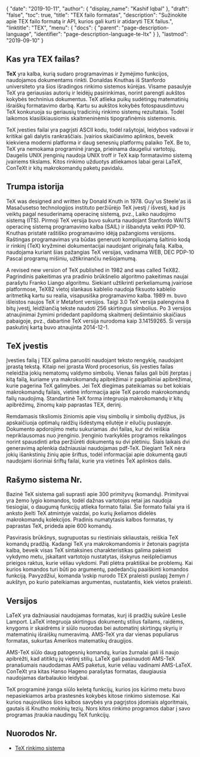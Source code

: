 {
  "date": "2019-10-11",
  "author": {
    "display_name": "Kashif Iqbal"
},
  "draft": "false",
  "toc": true,
  "title": "TEX failo formatas",
  "description": "Sužinokite apie TEX failo formatą ir API, kurios gali kurti ir atidaryti TEX failus.",
  "linktitle": "TEX",
  "menu": {
    "docs": {
      "parent": "page-description-language",
      "identifier": "page-description-language-te-ltx"
}
},
  "lastmod": "2019-09-10"
}

## Kas yra TEX failas? ##

**TeX** yra kalba, kurią sudaro programavimas ir žymėjimo funkcijos, naudojamos dokumentams rinkti. Donaldas Knuthas iš Stanfordo universiteto yra šios išradingos rinkimo sistemos kūrėjas. Visame pasaulyje TeX yra geriausias autorių ir leidėjų pasirinkimas, norint parengti aukštos kokybės techninius dokumentus. TeX atlieka puikų sudėtingų matematinių išraiškų formatavimo darbą. Kartu su aukštos kokybės fotospausdintuvu TeX konkuruoja su geriausių tradicinių rinkimo sistemų rezultatais. Todėl laikomos klasiškiausiomis skaitmeninėmis tipografinėmis sistemomis.

TeX įvesties failai yra pagrįsti ASCII kodu, todėl rašytojai, leidybos vadovai ir kritikai gali dalytis rankraščiais. Įvairios skaičiavimo aplinkos, beveik kiekviena moderni platforma ir daug senesnių platformų palaiko TeX. Be to, TeX yra nemokama programinė įranga, prieinama daugeliui vartotojų. Daugelis UNIX įrenginių naudoja UNIX troff ir TeX kaip formatavimo sistemą įvairiems tikslams. Kitos rinkimo užduotys atliekamos labai gerai LaTeX, ConTeXt ir kitų makrokomandų paketų pavidalu.

## Trumpa istorija ##

TeX was designed and written by Donald Knuth in 1978. Guy'us Steele'as iš Masačusetso technologijos instituto peržiūrėjo TeX įvestį / išvestį, kad jis veiktų pagal nesuderinamą operacinę sistemą, pvz., Laiko naudojimo sistemą (ITS). Pirmoji TeX versija buvo sukurta naudojant Stanfordo WAITS operacinę sistemą programavimo kalba (SAIL) ir išbandyta veikti PDP-10. Knuthas pristatė raštiško programavimo idėją pažangioms versijoms. Raštingas programavimas yra būdas generuoti kompiliuojamą šaltinio kodą ir rinkinį (TeX) kryžminei dokumentacijai naudojant originalų failą. Kalba, naudojama kuriant šias pažangias TeX versijas, vadinama WEB, DEC PDP-10 Pascal programų mišiniu, užtikrinančiu nešiojamumą.

A revised new version of TeX published in 1982 and was called TeX82. Pagrindinis pakeitimas yra pradinio brūkšnelio algoritmo pakeitimas naujai parašytu Franko Liango algoritmu. Siekiant užtikrinti perkeliamumą įvairiose platformose, TeX82 vietoj slankaus kablelio naudoja fiksuoto kablelio aritmetiką kartu su realia, visapusiška programavimo kalba. 1989 m. buvo išleistos naujos TeX ir Metafont versijos. Taigi 3.0 TeX versija palengvina 8 bitų įvestį, leidžiančią tekste naudoti 256 skirtingus simbolius. Po 3 versijos atnaujinimai žymimi pridedant papildomą skaitmenį dešimtainio skaičiaus pabaigoje, pvz., dabartinė TeX versija nurodoma kaip 3.14159265. Ši versija paskutinį kartą buvo atnaujinta 2014-12-1.

## TeX įvestis ##

Įvesties failą į TEX galima paruošti naudojant teksto rengyklę, naudojant įprastą tekstą. Kitaip nei įprasta Word procesorius, šis įvesties failas neleidžia jokių nematomų valdymo simbolių. Vienas failas gali būti įterptas į kitą failą, kuriame yra makrokomandų apibrėžimai ir pagalbiniai apibrėžimai, kurie pagerina TeX galimybes. Jei TeX diegimas pateikiamas su bet kokiais makrokomandų failais, vietinė informacija apie TeX parodo makrokomandų failų naudojimą. Standartinė TeX forma integruoja makrokomandų ir kitų apibrėžimų, žinomų kaip paprastas TEX, derinį.

Remdamasis tiksliomis žiniomis apie visų simbolių ir simbolių dydžius, jis apskaičiuoja optimalų raidžių išdėstymą eilutėje ir eilučių puslapyje. Dokumento apdorojimo metu sukuriamas .dvi failas, kur dvi reiškia nepriklausomas nuo įrenginio. Įrenginio tvarkyklės programos reikalingos norint spausdinti arba peržiūrėti dokumentą su dvi plėtiniu. Šiais laikais dvi generavimą aplenkia dažniausiai naudojamas pdf-TeX. Diegiant TeX nėra jokių išankstinių žinių apie šriftus, todėl informacijai apie dokumentą gauti naudojami išoriniai šriftų failai, kurie yra vietinės TeX aplinkos dalis.

## Rašymo sistema Nr.

Bazinė TeX sistema gali suprasti apie 300 primityvų (komandų). Primityvai yra žemo lygio komandos, todėl dažnas vartotojas retai jas naudoja tiesiogiai, o daugumą funkcijų atlieka formato failai. Šie formato failai yra iš anksto įkelti TeX atmintyje vaizdai, po kurių įkeliamos didelės makrokomandų kolekcijos. Pradinis numatytasis kalbos formatas, ty paprastas TeX, prideda apie 600 komandų.

Pasvirasis brūkšnys, sugrupuotas su riestiniais skliaustais, reiškia TeX komandų pradžią. Kadangi TeX yra makrokomandomis ir žetonais pagrįsta kalba, beveik visas TeX sintaksines charakteristikas galima pakeisti vykdymo metu, įskaitant vartotojo nustatytas, išskyrus neišplečiamus prieigos raktus, kurie vėliau vykdomi. Pati plėtra praktiškai be problemų. Kai kurios komandos turi būti po argumentų, padedančių paaiškinti komandos funkciją. Pavyzdžiui, komanda \vskip nurodo TEX praleisti puslapį žemyn / aukštyn, po kurio pateikiamas argumentas, nustatantis, kiek vietos praleisti.

## Versijos ##

LaTeX yra dažniausiai naudojamas formatas, kurį iš pradžių sukūrė Leslie Lamport. LaTeX integruoja skirtingus dokumentų stilius failams, raidėms, knygoms ir skaidrėms ir siūlo nuorodas bei automatinį skirtingų skyrių ir matematinių išraiškų numeravimą. AMS-TeX yra dar vienas populiarus formatas, sukurtas Amerikos matematikų draugijos.

AMS-TeX siūlo daug patogesnių komandų, kurias žurnalai gali iš naujo apibrėžti, kad atitiktų jų vietinį stilių. LaTeX gali pasinaudoti AMS-TeX pranašumais naudodamas AMS paketus, kurie vėliau vadinami AMS-LaTeX. ConTeXt yra kitas Hanso Hageno parašytas formatas, daugiausia naudojamas darbalaukio leidybai.

TeX programinė įranga siūlo keletą funkcijų, kurios jos kūrimo metu buvo nepasiekiamos arba prastesnės kokybės kitose rinkimo sistemose. Kai kurios naujoviškos šios kalbos savybės yra pagrįstos įdomiais algoritmais, gautais iš Knutho mokinių tezių. Nors kitos rinkimo programos dabar į savo programas įtraukia naudingų TeX funkcijų.

## Nuorodos Nr.

* [TeX rinkimo sistema](https://en.wikipedia.org/wiki/TeX)


